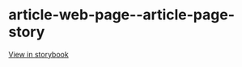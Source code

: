 # article-web-page--article-page-story

[View in storybook](https://raw.githack.com/Independent-Digital-News-and-Media-Ltd/indy100-pwamp-sb/PR-638-sb/index.html?path=/story/article-web-page--article-page-story)